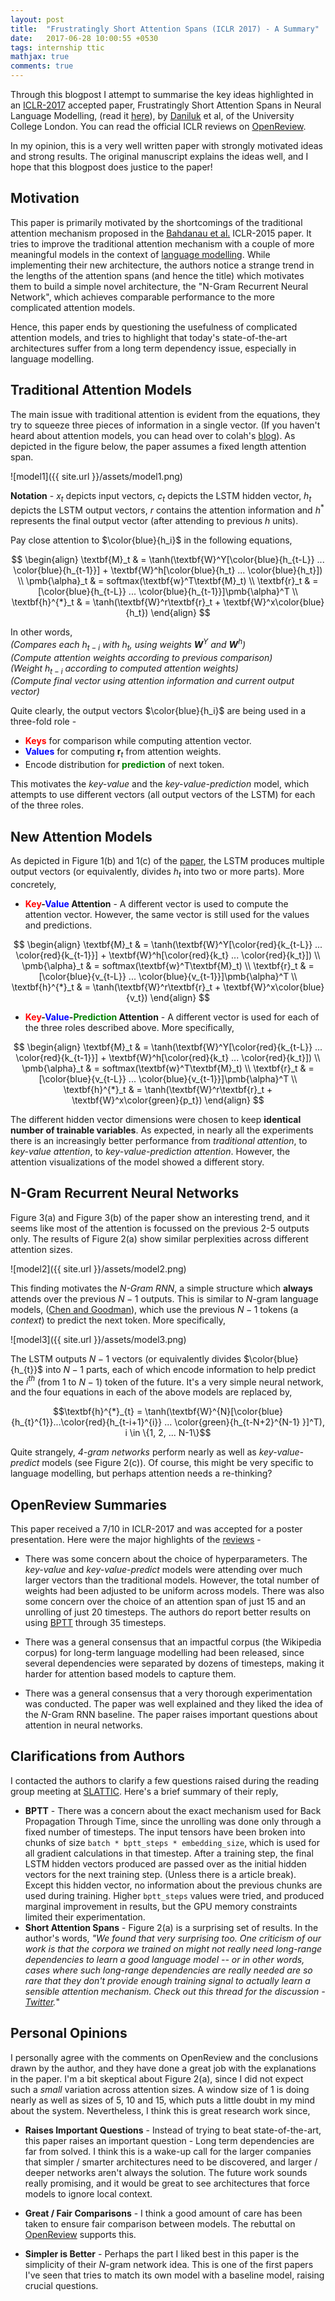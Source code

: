 ```yaml
---
layout: post
title:  "Frustratingly Short Attention Spans (ICLR 2017) - A Summary"
date:   2017-06-28 10:00:55 +0530
tags: internship ttic
mathjax: true
comments: true
---
```


Through this blogpost I attempt to summarise the key ideas highlighted in an [ICLR-2017](http://www.iclr.cc/doku.php?id=ICLR2017:main&redirect=1) accepted paper, Frustratingly Short Attention Spans in Neural Language Modelling, (read it [here](https://arxiv.org/abs/1702.04521)), by [Daniluk](https://www.linkedin.com/in/michaldaniluk91/?ppe=1) et al, of the University College London. You can read the official ICLR reviews on [OpenReview](https://openreview.net/forum?id=ByIAPUcee).

In my opinion, this is a very well written paper with strongly motivated ideas and strong results. The original manuscript explains the ideas well, and I hope that this blogpost does justice to the paper!

## Motivation

This paper is primarily motivated by the shortcomings of the traditional attention mechanism proposed in the [Bahdanau et al.](https://arxiv.org/pdf/1409.0473.pdf) ICLR-2015 paper. It tries to improve the traditional attention mechanism with a couple of more meaningful models in the context of [language modelling](https://en.wikipedia.org/wiki/Language_model).
While implementing their new architecture, the authors notice a strange trend in the lengths of the attention spans (and hence the title) which motivates them to build a simple novel architecture, the "N-Gram Recurrent Neural Network", which achieves comparable performance to the more complicated attention models.

Hence, this paper ends by questioning the usefulness of complicated attention models, and tries to highlight that today's state-of-the-art architectures suffer from a long term dependency issue, especially in language modelling.

## Traditional Attention Models

The main issue with traditional attention is evident from the equations, they try to squeeze three pieces of information in a single vector. (If you haven't heard about attention models, you can head over to colah's [blog](http://distill.pub/2016/augmented-rnns/)). As depicted in the figure below, the paper assumes a fixed length attention span.

![model1]({{ site.url }}/assets/model1.png)

**Notation** - $x_t$ depicts input vectors, $c_t$ depicts the LSTM hidden vector, $h_t$ depicts the LSTM output vectors, $r$ contains the attention information and $h^*$ represents the final output vector (after attending to previous $h$ units).

Pay close attention to $\color{blue}{h_i}$ in the following equations,

$$ \begin{align} \textbf{M}_t & = \tanh(\textbf{W}^Y[\color{blue}{h_{t-L}} ... \color{blue}{h_{t-1}}] + \textbf{W}^h[\color{blue}{h_t} ... \color{blue}{h_t}]) \\ \pmb{\alpha}_t & = softmax(\textbf{w}^T\textbf{M}_t) \\ \textbf{r}_t & = [\color{blue}{h_{t-L}} ... \color{blue}{h_{t-1}}]\pmb{\alpha}^T \\ \textbf{h}^{*}_t & = \tanh(\textbf{W}^r\textbf{r}_t + \textbf{W}^x\color{blue}{h_t}) \end{align} $$

In other words,  
*(Compares each $h_{t-i}$ with $h_t$, using weights $\textbf{W}^{Y}$ and $\textbf{W}^h$)*  
*(Compute attention weights according to previous comparison)*  
*(Weight $h_{t-i}$ according to computed attention weights)*  
*(Compute final vector using attention information and current output vector)*

Quite clearly, the output vectors $\color{blue}{h_i}$ are being used in a three-fold role -  
* <span style="color:red">**Keys**</span> for comparison while computing attention vector.  
* <span style="color:blue">**Values**</span> for computing $\textbf{r}_t$ from attention weights.  
* Encode distribution for <span style="color:green">**prediction**</span> of next token.

This motivates the *key-value* and the *key-value-prediction* model, which attempts to use different vectors (all output vectors of the LSTM) for each of the three roles.

## New Attention Models

As depicted in Figure 1(b) and 1(c) of the [paper](https://arxiv.org/abs/1702.04521), the LSTM produces multiple output vectors (or equivalently, divides $h_t$ into two or more parts). More concretely,

* **<span style="color:red">Key</span>-<span style="color:blue">Value</span> Attention** - A different vector is used to compute the attention vector. However, the same vector is still used for the values and predictions.

$$ \begin{align} \textbf{M}_t & = \tanh(\textbf{W}^Y[\color{red}{k_{t-L}} ... \color{red}{k_{t-1}}] + \textbf{W}^h[\color{red}{k_t} ... \color{red}{k_t}]) \\ \pmb{\alpha}_t & = softmax(\textbf{w}^T\textbf{M}_t) \\ \textbf{r}_t & = [\color{blue}{v_{t-L}} ... \color{blue}{v_{t-1}}]\pmb{\alpha}^T \\ \textbf{h}^{*}_t & = \tanh(\textbf{W}^r\textbf{r}_t + \textbf{W}^x\color{blue}{v_t}) \end{align} $$

* **<span style="color:red">Key</span>-<span style="color:blue">Value</span>-<span style="color:green">Prediction</span> Attention** - A different vector is used for each of the three roles described above. More specifically,

$$ \begin{align} \textbf{M}_t & = \tanh(\textbf{W}^Y[\color{red}{k_{t-L}} ... \color{red}{k_{t-1}}] + \textbf{W}^h[\color{red}{k_t} ... \color{red}{k_t}]) \\ \pmb{\alpha}_t & = softmax(\textbf{w}^T\textbf{M}_t) \\ \textbf{r}_t & = [\color{blue}{v_{t-L}} ... \color{blue}{v_{t-1}}]\pmb{\alpha}^T \\ \textbf{h}^{*}_t & = \tanh(\textbf{W}^r\textbf{r}_t + \textbf{W}^x\color{green}{p_t}) \end{align} $$

The different hidden vector dimensions were chosen to keep **identical number of trainable variables**.  As expected, in nearly all the experiments there is an increasingly better performance from *traditional attention*, to *key-value attention*, to *key-value-prediction attention*. However, the attention visualizations of the model showed a different story.

## N-Gram Recurrent Neural Networks

Figure 3(a) and Figure 3(b) of the paper show an interesting trend, and it seems like most of the attention is focussed on the previous 2-5 outputs only. The results of Figure 2(a) show similar perplexities across different attention sizes.

![model2]({{ site.url }}/assets/model2.png)

This finding motivates the *$N$-Gram RNN*, a simple structure which **always** attends over the previous $N-1$ outputs. This is similar to $N$-gram language models, ([Chen and Goodman](https://dash.harvard.edu/bitstream/handle/1/25104739/tr-10-98.pdf?sequence=1)), which use the previous $N-1$ tokens (a *context*) to predict the next token. More specifically,

![model3]({{ site.url }}/assets/model3.png)

The LSTM outputs $N-1$ vectors (or equivalently divides $\color{blue}{h_{t}}$ into $N-1$ parts, each of which encode information to help predict the $i^{th}$ (from $1$ to $N-1$) token of the future. It's a very simple neural network, and the four equations in each of the above models are replaced by,

$$\textbf{h}^{*}_{t} = \tanh(\textbf{W}^{N}[\color{blue}{h_{t}^{1}}...\color{red}{h_{t-i+1}^{i}} ... \color{green}{h_{t-N+2}^{N-1} }]^T), i \in \{1, 2, ... N-1\}$$

Quite strangely, *4-gram networks* perform nearly as well as *key-value-predict* models (see Figure 2(c)). Of course, this might be very specific to language modelling, but perhaps attention needs a re-thinking?

## OpenReview Summaries
This paper received a 7/10 in ICLR-2017 and was accepted for a poster presentation. Here were the major highlights of the [reviews](https://openreview.net/forum?id=ByIAPUcee) -

* There was some concern about the choice of hyperparameters. The *key-value* and *key-value-predict* models were attending over much larger vectors than the traditional models. However, the total number of weights had been adjusted to be uniform across models. There was also some concern over the choice of an attention span of just 15 and an unrolling of just 20 timesteps. The authors do report better results on using [BPTT](https://en.wikipedia.org/wiki/Backpropagation_through_time) through 35 timesteps.

* There was a general consensus that an impactful corpus (the Wikipedia corpus) for long-term language modelling had been released, since several dependencies were separated by dozens of timesteps, making it harder for attention based models to capture them.

* There was a general consensus that a very thorough experimentation was conducted. The paper was well explained and they liked the idea of the $N$-Gram RNN baseline. The paper raises important questions about attention in neural networks.

## Clarifications from Authors
I contacted the authors to clarify a few questions raised during the reading group meeting at [SLATTIC](http://ttic.uchicago.edu/~klivescu/SLATTIC/). Here's a brief summary of their reply,

* **BPTT** - There was a concern about the exact mechanism used for Back Propagation Through Time, since the unrolling was done only through a fixed number of timesteps. The input tensors have been broken into chunks of size `batch * bptt_steps * embedding_size`, which is used for all gradient calculations in that timestep. After a training step, the final LSTM hidden vectors produced are passed over as the initial hidden vectors for the next training step. (Unless there is a article break). Except this hidden vector, no information about the previous chunks are used during training.
Higher `bptt_steps` values were tried, and produced marginal improvement in results, but the GPU memory constraints limited their experimentation.
* **Short Attention Spans** - Figure 2(a) is a surprising set of results. In the author's words, *"We found that very surprising too. One criticism of our work is that the corpora we trained on might not really need long-range dependencies to learn a good language model -- or in other words, cases where such long-range dependencies are really needed are so rare that they don't provide enough training signal to actually learn a sensible attention mechanism. Check out this thread for the discussion - [Twitter](https://twitter.com/tallinzen/status/832174893152219136).*"

## Personal Opinions
I personally agree with the comments on OpenReview and the conclusions drawn by the author, and they have done a great job with the explanations in the paper. I'm a bit skeptical about Figure 2(a), since I did not expect such a *small* variation across attention sizes. A window size of 1 is doing nearly as well as sizes of 5, 10 and 15, which puts a little doubt in my mind about the system. Nevertheless, I think this is great research work since,

* **Raises Important Questions** - Instead of trying to beat state-of-the-art, this paper raises an important question - Long term dependencies are far from solved. I think this is a wake-up call for the larger companies that simpler / smarter architectures need to be discovered, and larger / deeper networks aren't always the solution. The future work sounds really promising, and it would be great to see architectures that force models to ignore local context.

* **Great / Fair Comparisons** - I think a good amount of care has been taken to ensure fair comparison between models. The rebuttal on [OpenReview](https://openreview.net/forum?id=ByIAPUcee) supports this.

* **Simpler is Better** - Perhaps the part I liked best in this paper is the simplicity of their $N$-gram network idea. This is one of the first papers I've seen that tries to match its own model with a baseline model, raising crucial questions.
